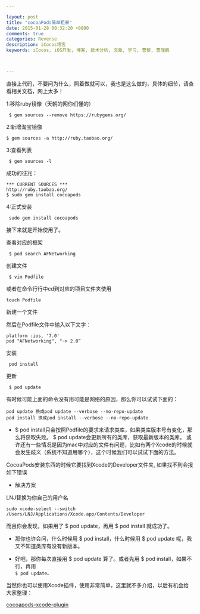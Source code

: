 ```yaml
---

layout: post
title: "cocoaPods简单粗暴"
date: 2015-01-28 00:32:20 +0800
comments: true
categories: Reverse
description: iCocos博客
keywords: iCocos, iOS开发, 博客, 技术分析, 文章, 学习, 曹黎, 曹理鹏



---
```




直接上代码，不要问为什么，照着做就可以，我也是这么做的，具体的细节，请查看相关文档，网上太多！

 

1:移除ruby镜像（天朝的网你们懂的）

	 $ gem sources --remove https://rubygems.org/ 



<!--more-->




 

2:新增淘宝镜像

	$ gem sources -a http://ruby.taobao.org/ 

 

3:查看列表

	 $ gem sources -l 

成功的征兆：

	*** CURRENT SOURCES ***
	http://ruby.taobao.org/
	$ sudo gem install cocoapods
 

4:正式安装

	 sudo gem install cocoapods 

 

接下来就是开始使用了。

 

查看对应的框架

	 $ pod search AFNetworking 

 

创建文件

	 $ vim Podfile 

 或者在命令行行中cd到对应的项目文件夹使用

	touch Podfile
	
新建一个文件

 

然后在Podfile文件中输入以下文字：

	platform :ios, '7.0'
	pod "AFNetworking", "~> 2.0”
 

 

安装

	 pod install  

更新

	 $ pod update 

 

有时候可能上面的命令没有用可能是网络的原因，那么你可以试试下面的：

	pod update 换成pod update --verbose --no-repo-update
	pod install 换成pod install --verbose --no-repo-update

 

+ $ pod install只会按照Podfile的要求来请求类库，如果类库版本号有变化，那么将获取失败。
$ pod update会更新所有的类库，获取最新版本的类库。
或许还有一些情况是因为mac中对应的文件有问题，比如有两个Xcode的时候就会发生歧义（系统不知道用哪个），这个时候我们可以试试下面的方法。

CocoaPods安装东西的时候它要找到Xcode的Developer文件夹, 如果找不到会报如下错误 

- 解决方案

LNJ替换为你自己的用户名
	
	sudo xcode-select --switch /Users/LNJ/Applications/Xcode.app/Contents/Developer
      
而且你会发现，如果用了 $ pod update，再用 $ pod install 就成功了。

+ 那你也许会问，什么时候用 $ pod install，什么时候用 $ pod update 呢，我又不知道类库有没有新版本。

+ 好吧，那你每次直接用 $ pod update 算了。或者先用 $ pod install，如果不行，再用 	
	`$ pod update。`
	

当然你也可以使用Xcode插件，使用非常简单，这里就不多介绍，以后有机会给大家整理：


[cocoapods-xcode-plugin](https://github.com/kattrali/cocoapods-xcode-plugin)

